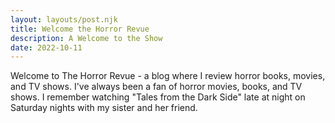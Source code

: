 ```yaml
---
layout: layouts/post.njk
title: Welcome the Horror Revue
description: A Welcome to the Show 
date: 2022-10-11
---
```


Welcome to The Horror Revue - a blog where I review horror books, movies, and TV shows. I've always been a fan of horror movies, books, and TV shows. I remember watching "Tales from the Dark Side" late at night on Saturday nights with my sister and her friend.